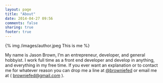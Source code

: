 ```yaml
---
layout: page
title: "About"
date: 2014-04-27 09:56
comments: false
sharing: true
footer: true
---
```


{% img /images/author.jpeg This is me %} 

<p>
My name is Jason Brown, I’m an entrepreneur, developer, and general hobbyist. I work full time as a front end developer and develop in anything, and everything in my free time. If you ever want an explanation or to contact me for whatever reason you can drop me a line at <a href="http://twitter.com/browniefed">@browniefed</a> or email me at ( <a href="mailto:browniefed@gmail.com">browniefed@gmail.com</a> ). 
</p>